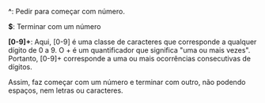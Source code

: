 **^**: Pedir para começar com número. 

**$**: Terminar com um número

**[0-9]+**: Aqui, [0-9] é uma classe de caracteres que corresponde a qualquer dígito de 0 a 9. O + é um quantificador que significa "uma ou mais vezes". Portanto, [0-9]+ corresponde a uma ou mais ocorrências consecutivas de dígitos.

Assim, faz começar com um número e terminar com outro, não podendo espaços, nem letras ou caracteres. 